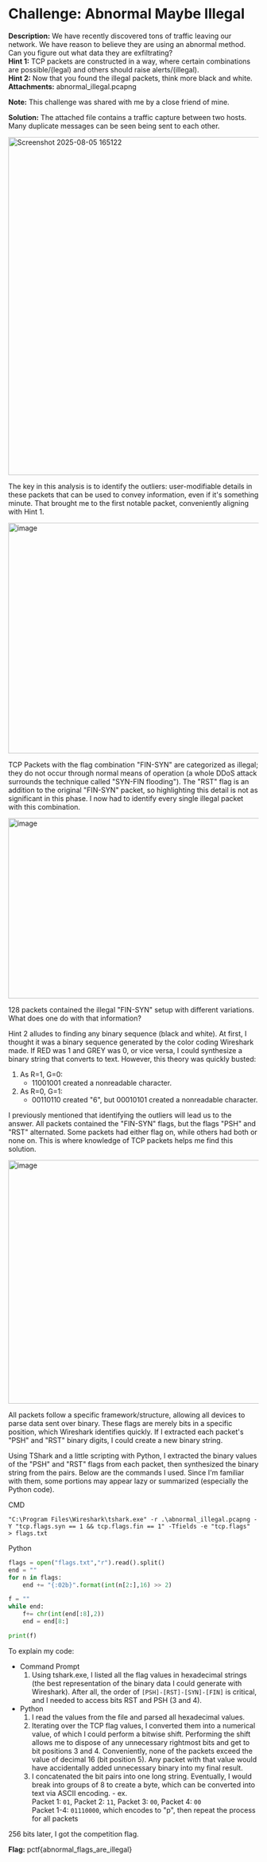 # **Challenge:** Abnormal Maybe Illegal

**Description:** We have recently discovered tons of traffic leaving our network. We have reason to believe they are using an abnormal method. Can you figure out what data they are exfiltrating?\
**Hint 1:** TCP packets are constructed in a way, where certain combinations are possible/(legal) and others should raise alerts/(illegal).\
**Hint 2:** Now that you found the illegal packets, think more black and white.\
**Attachments:** abnormal_illegal.pcapng

**Note:** This challenge was shared with me by a close friend of mine.

**Solution:**
The attached file contains a traffic capture between two hosts. Many duplicate messages can be seen being sent to each other.

<img width="1284" height="680" alt="Screenshot 2025-08-05 165122" src="https://github.com/user-attachments/assets/ca94c9ed-20d9-4327-b205-ea2ed18565ca" />

The key in this analysis is to identify the outliers: user-modifiable details in these packets that can be used to convey information, even if it's something minute. That brought me to the first notable packet, conveniently aligning with Hint 1.

<img width="956" height="464" alt="image" src="https://github.com/user-attachments/assets/735d1a86-8083-45ce-86f7-44d9d6cc62cb" />

TCP Packets with the flag combination "FIN-SYN" are categorized as illegal; they do not occur through normal means of operation (a whole DDoS attack surrounds the technique called "SYN-FIN flooding"). The "RST" flag is an addition to the original "FIN-SYN" packet, so highlighting this detail is not as significant in this phase. I now had to identify every single illegal packet with this combination. 

<img width="1022" height="363" alt="image" src="https://github.com/user-attachments/assets/cb9351da-470c-434a-85ee-13f515d4ee39" />

128 packets contained the illegal "FIN-SYN" setup with different variations. What does one do with that information?

Hint 2 alludes to finding any binary sequence (black and white). At first, I thought it was a binary sequence generated by the color coding Wireshark made. If RED was 1 and GREY was 0, or vice versa, I could synthesize a binary string that converts to text. However, this theory was quickly busted:

1. As R=1, G=0:
    - 11001001 created a nonreadable character.
2. As R=0, G=1:
    - 00110110 created "6", but 00010101 created a nonreadable character.

I previously mentioned that identifying the outliers will lead us to the answer. All packets contained the "FIN-SYN" flags, but the flags "PSH" and "RST" alternated. Some packets had either flag on, while others had both or none on. This is where knowledge of TCP packets helps me find this solution.

<img width="1075" height="490" alt="image" src="https://github.com/user-attachments/assets/bb18fec2-70fc-434a-9955-d1eb8b01510e" />

All packets follow a specific framework/structure, allowing all devices to parse data sent over binary. These flags are merely bits in a specific position, which Wireshark identifies quickly. If I extracted each packet's "PSH" and "RST" binary digits, I could create a new binary string.

Using TShark and a little scripting with Python, I extracted the binary values of the "PSH" and "RST" flags from each packet, then synthesized the binary string from the pairs. Below are the commands I used. Since I'm familiar with them, some portions may appear lazy or summarized (especially the Python code).

CMD
```
"C:\Program Files\Wireshark\tshark.exe" -r .\abnormal_illegal.pcapng -Y "tcp.flags.syn == 1 && tcp.flags.fin == 1" -Tfields -e "tcp.flags"  > flags.txt
```
Python
```python
flags = open("flags.txt","r").read().split()
end = ""
for n in flags:
    end += "{:02b}".format(int(n[2:],16) >> 2)

f = ""
while end:
    f+= chr(int(end[:8],2))
    end = end[8:]

print(f)
```
To explain my code:
 - Command Prompt
     1. Using tshark.exe, I listed all the flag values in hexadecimal strings (the best representation of the binary data I could generate with Wireshark). After all, the order of `[PSH]-[RST]-[SYN]-[FIN]` is critical, and I needed to access bits RST and PSH (3 and 4). 
 - Python
     1. I read the values from the file and parsed all hexadecimal values.
     2. Iterating over the TCP flag values, I converted them into a numerical value, of which I could perform a bitwise shift. Performing the shift allows me to dispose of any unnecessary rightmost bits and get to bit positions 3 and 4. Conveniently, none of the packets exceed the value of decimal 16 (bit position 5). Any packet with that value would have accidentally added unnecessary binary into my final result.
     3. I concatenated the bit pairs into one long string. Eventually, I would break into groups of 8 to create a byte, which can be converted into text via ASCII encoding.
       - ex.\
         Packet 1: `01`, Packet 2: `11`, Packet 3: `00`, Packet 4: `00`\
         Packet 1-4: `01110000`, which encodes to "p", then repeat the process for all packets

256 bits later, I got the competition flag.

**Flag:** pctf{abnormal_flags_are_illegal}
